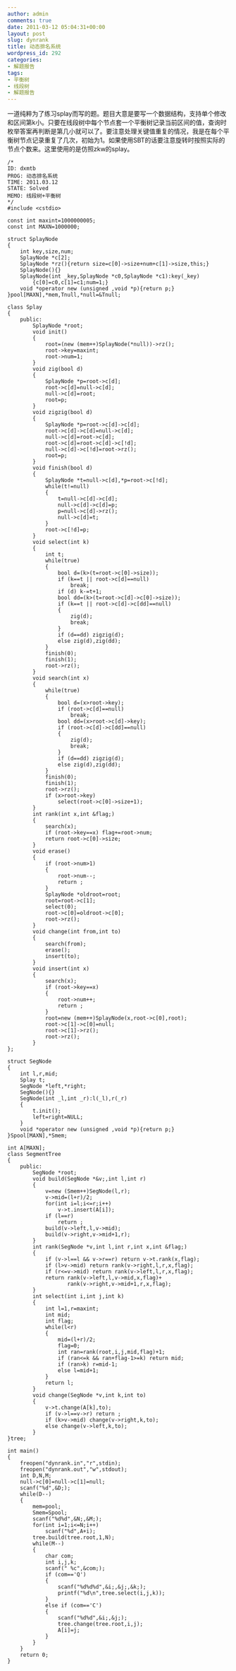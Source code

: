 ```yaml
---
author: admin
comments: true
date: 2011-03-12 05:04:31+00:00
layout: post
slug: dynrank
title: 动态排名系统
wordpress_id: 292
categories:
- 解题报告
tags:
- 平衡树
- 线段树
- 解题报告
---
```


一道纯粹为了练习splay而写的题。题目大意是要写一个数据结构，支持单个修改和区间第k小。只要在线段树中每个节点套一个平衡树记录当前区间的值，查询时枚举答案再判断是第几小就可以了。要注意处理关键值重复的情况，我是在每个平衡树节点记录重复了几次，初始为1。如果使用SBT的话要注意旋转时按照实际的节点个数来。这里使用的是仿照zkw的splay。

    
    
    /*
    ID: dxmtb
    PROG: 动态排名系统
    TIME: 2011.03.12
    STATE: Solved
    MEMO: 线段树+平衡树
    */
    #include <cstdio>
    
    const int maxint=1000000005;
    const int MAXN=1000000;
    
    struct SplayNode
    {
    	int key,size,num;
    	SplayNode *c[2];
    	SplayNode *rz(){return size=c[0]->size+num+c[1]->size,this;}
    	SplayNode(){}
    	SplayNode(int _key,SplayNode *c0,SplayNode *c1):key(_key)
    		{c[0]=c0,c[1]=c1;num=1;}
    	void *operator new (unsigned ,void *p){return p;}
    }pool[MAXN],*mem,Tnull,*null=&Tnull;
    
    class Splay
    {
    	public:
    		SplayNode *root;
    		void init()
    		{
    			root=(new (mem++)SplayNode(*null))->rz();
    			root->key=maxint;
    			root->num=1;
    		}
    		void zig(bool d)
    		{
    			SplayNode *p=root->c[d];
    			root->c[d]=null->c[d];
    			null->c[d]=root;
    			root=p;
    		}
    		void zigzig(bool d)
    		{
    			SplayNode *p=root->c[d]->c[d];
    			root->c[d]->c[d]=null->c[d];
    			null->c[d]=root->c[d];
    			root->c[d]=root->c[d]->c[!d];
    			null->c[d]->c[!d]=root->rz();
    			root=p;
    		}
    		void finish(bool d)
    		{
    			SplayNode *t=null->c[d],*p=root->c[!d];
    			while(t!=null)
    			{
    				t=null->c[d]->c[d];
    				null->c[d]->c[d]=p;
    				p=null->c[d]->rz();
    				null->c[d]=t;
    			}
    			root->c[!d]=p;
    		}
    		void select(int k)
    		{
    			int t;
    			while(true)
    			{
    				bool d=(k>(t=root->c[0]->size));
    				if (k==t || root->c[d]==null)
    					break;
    				if (d) k-=t+1;
    				bool dd=(k>(t=root->c[d]->c[0]->size));
    				if (k==t || root->c[d]->c[dd]==null)
    				{
    					zig(d);
    					break;
    				}
    				if (d==dd) zigzig(d);
    				else zig(d),zig(dd);
    			}
    			finish(0);
    			finish(1);
    			root->rz();
    		}
    		void search(int x)
    		{
    			while(true)
    			{
    				bool d=(x>root->key);
    				if (root->c[d]==null)
    					break;
    				bool dd=(x>root->c[d]->key);
    				if (root->c[d]->c[dd]==null)
    				{
    					zig(d);
    					break;
    				}
    				if (d==dd) zigzig(d);
    				else zig(d),zig(dd);
    			}
    			finish(0);
    			finish(1);
    			root->rz();
    			if (x>root->key) 
    				select(root->c[0]->size+1);
    		}
    		int rank(int x,int &flag;)
    		{
    			search(x);
    			if (root->key==x) flag+=root->num;
    			return root->c[0]->size;
    		}
    		void erase()
    		{
    			if (root->num>1)
    			{
    				root->num--;
    				return ;
    			}
    			SplayNode *oldroot=root;
    			root=root->c[1];
    			select(0);
    			root->c[0]=oldroot->c[0];
    			root->rz();
    		}
    		void change(int from,int to)
    		{
    			search(from);
    			erase();
    			insert(to);
    		}
    		void insert(int x)
    		{
    			search(x);
    			if (root->key==x)
    			{
    				root->num++;
    				return ;
    			}
    			root=new (mem++)SplayNode(x,root->c[0],root);
    			root->c[1]->c[0]=null;
    			root->c[1]->rz();
    			root->rz();
    		}
    };
    
    struct SegNode
    {
    	int l,r,mid;
    	Splay t;
    	SegNode *left,*right;
    	SegNode(){}
    	SegNode(int _l,int _r):l(_l),r(_r)
    	{
    		t.init();
    		left=right=NULL;
    	}
    	void *operator new (unsigned ,void *p){return p;}
    }Spool[MAXN],*Smem;
    
    int A[MAXN];
    class SegmentTree
    {
    	public:
    		SegNode *root;
    		void build(SegNode *&v;,int l,int r)
    		{
    			v=new (Smem++)SegNode(l,r);
    			v->mid=(l+r)/2;
    			for(int i=l;i<=r;i++)
    				v->t.insert(A[i]);
    			if (l==r)
    				return ;
    			build(v->left,l,v->mid);
    			build(v->right,v->mid+1,r);
    		}
    		int rank(SegNode *v,int l,int r,int x,int &flag;)
    		{
    			if (v->l==l && v->r==r) return v->t.rank(x,flag);
    			if (l>v->mid) return rank(v->right,l,r,x,flag);
    			if (r<=v->mid) return rank(v->left,l,r,x,flag);
    			return rank(v->left,l,v->mid,x,flag)+
    			       rank(v->right,v->mid+1,r,x,flag);
    		}
    		int select(int i,int j,int k)
    		{
    			int l=1,r=maxint;
    			int mid;
    			int flag;
    			while(l<r)
    			{
    				mid=(l+r)/2;
    				flag=0;
    				int ran=rank(root,i,j,mid,flag)+1;
    				if (ran<=k && ran+flag-1>=k) return mid;
    				if (ran>k) r=mid-1;
    				else l=mid+1;
    			}
    			return l;
    		}
    		void change(SegNode *v,int k,int to)
    		{
    			v->t.change(A[k],to);
    			if (v->l==v->r) return ;
    			if (k>v->mid) change(v->right,k,to);
    			else change(v->left,k,to);
    		}
    }tree;
    
    int main()
    {
    	freopen("dynrank.in","r",stdin);
    	freopen("dynrank.out","w",stdout);
    	int D,N,M;
    	null->c[0]=null->c[1]=null;
    	scanf("%d",&D;);
    	while(D--)
    	{
    		mem=pool;
    		Smem=Spool;
    		scanf("%d%d",&N;,&M;);
    		for(int i=1;i<=N;i++)
    			scanf("%d",A+i);
    		tree.build(tree.root,1,N);
    		while(M--)
    		{
    			char com;
    			int i,j,k;
    			scanf(" %c",&com;);
    			if (com=='Q')
    			{
    				scanf("%d%d%d",&i;,&j;,&k;);
    				printf("%d\n",tree.select(i,j,k));
    			}
    			else if (com=='C')
    			{
    				scanf("%d%d",&i;,&j;);
    				tree.change(tree.root,i,j);
    				A[i]=j;
    			}
    		}
    	}
    	return 0;
    }
    
